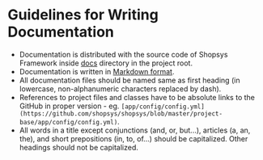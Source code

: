 # Guidelines for Writing Documentation

* Documentation is distributed with the source code of Shopsys Framework inside [docs](https://github.com/shopsys/shopsys/tree/master/docs/) directory in the project root.
* Documentation is written in [Markdown format](https://github.com/adam-p/markdown-here/wiki/Markdown-Cheatsheet).
* All documentation files should be named same as first heading (in lowercase, non-alphanumeric characters replaced by dash).
* References to project files and classes have to be absolute links to the GitHub in proper version - eg. `[app/config/config.yml](https://github.com/shopsys/shopsys/blob/master/project-base/app/config/config.yml)`.
* All words in a title except conjunctions (and, or, but...), articles (a, an, the), and short prepositions (in, to, of...) should be capitalized. Other headings should not be capitalized.


